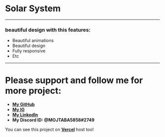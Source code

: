 # Solar System
---
### beautiful design with this features:
- Beautiful animations
- Beautiful design
- Fully responsive
- Etc
---
# Please support and follow me for more project:
* __[My GitHub](https://github.com/dev-mojtaba/)__
* __[My IG](https://www.instagram.com/dev_mojtaba/)__
* __[My LinkedIn](https://www.linkedin.com/in/mojtaba-zebardast-b2192a23b/)__
* __My Discord ID: @MOJTABA5858#2749__

You can see this project on __[Vercel](https://solar-system-jky4k2o94-dev-mojtaba.vercel.app/)__ host too!
